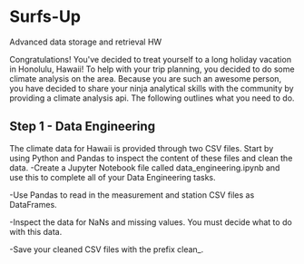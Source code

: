 # Surfs-Up
Advanced data storage and retrieval HW

Congratulations! You've decided to treat yourself to a long holiday vacation in Honolulu, Hawaii! To help with your trip planning, you decided to do some climate analysis on the area. Because you are such an awesome person, you have decided to share your ninja analytical skills with the community by providing a climate analysis api. The following outlines what you need to do.

## Step 1 - Data Engineering
The climate data for Hawaii is provided through two CSV files. Start by using Python and Pandas to inspect the content of these files and clean the data.
-Create a Jupyter Notebook file called data_engineering.ipynb and use this to complete all of your Data Engineering tasks.

-Use Pandas to read in the measurement and station CSV files as DataFrames.

-Inspect the data for NaNs and missing values. You must decide what to do with this data.

-Save your cleaned CSV files with the prefix clean_.
